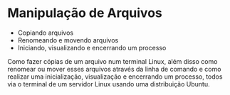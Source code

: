 # Manipulação de Arquivos

 - Copiando arquivos
 - Renomeando e movendo arquivos
 - Iniciando, visualizando e encerrando um processo

Como fazer cópias de um arquivo num terminal Linux, além disso como renomear ou mover esses arquivos através da linha de comando e como realizar uma inicialização, visualização e encerrando um processo, todos via o terminal de um servidor Linux usando uma distribuição Ubuntu.